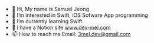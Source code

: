 - 👋 Hi, My name is Samuel Jeong
- 👀 I’m interested in Swift, iOS Sofware App programming
- 🌱 I’m currently learning Swift. 
- 💞️ I have a Notion site www.dev-mel.com
- 📫 How to reach me Email: 3mel.dev@gmail.com 

<!---
melj93/melj93 is a ✨ special ✨ repository because its `README.md` (this file) appears on your GitHub profile.
You can click the Preview link to take a look at your changes.
--->

